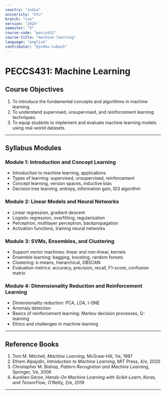 ```yaml
---
country: "india"
university: "ktu"
branch: "cse"
version: "2024"
semester: "5"
course-code: "peccs431"
course-title: "machine-learning"
language: "english"
contributor: "@indhu-subash"
---
```


# PECCS431: Machine Learning

## Course Objectives

1. To introduce the fundamental concepts and algorithms in machine learning.  
2. To understand supervised, unsupervised, and reinforcement learning techniques.  
3. To equip students to implement and evaluate machine learning models using real-world datasets.  

---

## Syllabus Modules

### Module 1: Introduction and Concept Learning
- Introduction to machine learning, applications  
- Types of learning: supervised, unsupervised, reinforcement  
- Concept learning, version spaces, inductive bias  
- Decision tree learning, entropy, information gain, ID3 algorithm  

### Module 2: Linear Models and Neural Networks
- Linear regression, gradient descent  
- Logistic regression, overfitting, regularization  
- Perceptron, multilayer perceptron, backpropagation  
- Activation functions, training neural networks  

### Module 3: SVMs, Ensembles, and Clustering
- Support vector machines: linear and non-linear, kernels  
- Ensemble learning: bagging, boosting, random forests  
- Clustering: k-means, hierarchical, DBSCAN  
- Evaluation metrics: accuracy, precision, recall, F1-score, confusion matrix  

### Module 4: Dimensionality Reduction and Reinforcement Learning
- Dimensionality reduction: PCA, LDA, t-SNE  
- Anomaly detection  
- Basics of reinforcement learning: Markov decision processes, Q-learning  
- Ethics and challenges in machine learning  

---

## Reference Books

1. Tom M. Mitchell, *Machine Learning*, McGraw-Hill, 1/e, 1997  
2. Ethem Alpaydin, *Introduction to Machine Learning*, MIT Press, 4/e, 2020  
3. Christopher M. Bishop, *Pattern Recognition and Machine Learning*, Springer, 1/e, 2006  
4. Aurélien Géron, *Hands-On Machine Learning with Scikit-Learn, Keras, and TensorFlow*, O’Reilly, 2/e, 2019  

---

